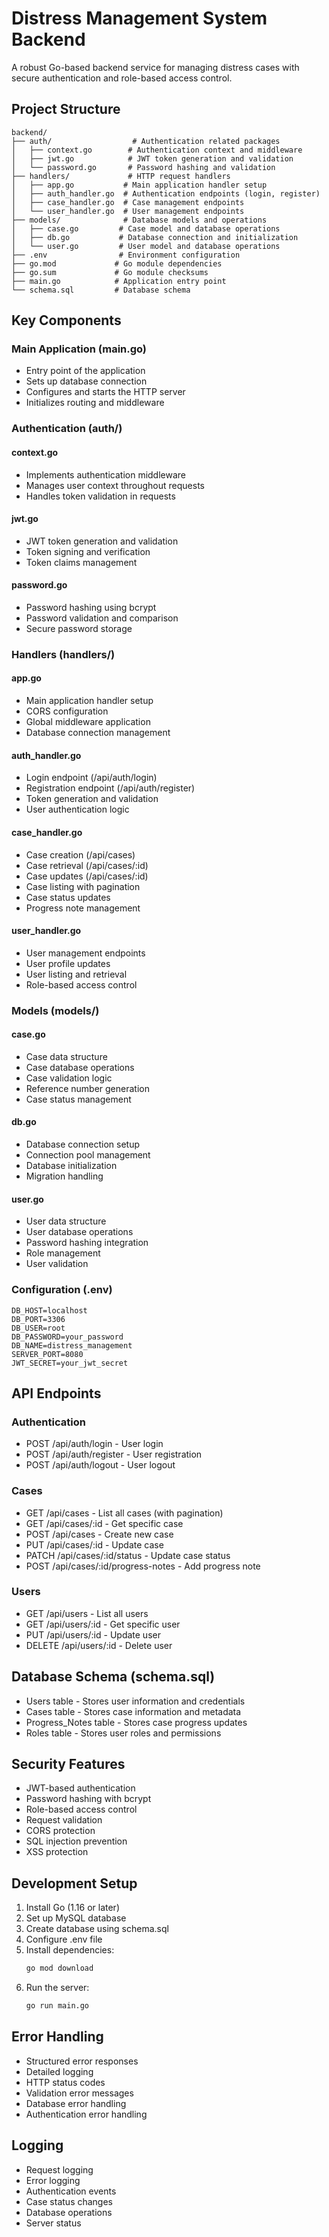 # Distress Management System Backend

A robust Go-based backend service for managing distress cases with secure authentication and role-based access control.

## Project Structure

```
backend/
├── auth/                  # Authentication related packages
│   ├── context.go        # Authentication context and middleware
│   ├── jwt.go            # JWT token generation and validation
│   └── password.go       # Password hashing and validation
├── handlers/             # HTTP request handlers
│   ├── app.go           # Main application handler setup
│   ├── auth_handler.go  # Authentication endpoints (login, register)
│   ├── case_handler.go  # Case management endpoints
│   └── user_handler.go  # User management endpoints
├── models/              # Database models and operations
│   ├── case.go         # Case model and database operations
│   ├── db.go           # Database connection and initialization
│   └── user.go         # User model and database operations
├── .env                # Environment configuration
├── go.mod             # Go module dependencies
├── go.sum             # Go module checksums
├── main.go            # Application entry point
└── schema.sql         # Database schema
```

## Key Components

### Main Application (main.go)
- Entry point of the application
- Sets up database connection
- Configures and starts the HTTP server
- Initializes routing and middleware

### Authentication (auth/)

#### context.go
- Implements authentication middleware
- Manages user context throughout requests
- Handles token validation in requests

#### jwt.go
- JWT token generation and validation
- Token signing and verification
- Token claims management

#### password.go
- Password hashing using bcrypt
- Password validation and comparison
- Secure password storage

### Handlers (handlers/)

#### app.go
- Main application handler setup
- CORS configuration
- Global middleware application
- Database connection management

#### auth_handler.go
- Login endpoint (/api/auth/login)
- Registration endpoint (/api/auth/register)
- Token generation and validation
- User authentication logic

#### case_handler.go
- Case creation (/api/cases)
- Case retrieval (/api/cases/:id)
- Case updates (/api/cases/:id)
- Case listing with pagination
- Case status updates
- Progress note management

#### user_handler.go
- User management endpoints
- User profile updates
- User listing and retrieval
- Role-based access control

### Models (models/)

#### case.go
- Case data structure
- Case database operations
- Case validation logic
- Reference number generation
- Case status management

#### db.go
- Database connection setup
- Connection pool management
- Database initialization
- Migration handling

#### user.go
- User data structure
- User database operations
- Password hashing integration
- Role management
- User validation

### Configuration (.env)
```env
DB_HOST=localhost
DB_PORT=3306
DB_USER=root
DB_PASSWORD=your_password
DB_NAME=distress_management
SERVER_PORT=8080
JWT_SECRET=your_jwt_secret
```

## API Endpoints

### Authentication
- POST /api/auth/login - User login
- POST /api/auth/register - User registration
- POST /api/auth/logout - User logout

### Cases
- GET /api/cases - List all cases (with pagination)
- GET /api/cases/:id - Get specific case
- POST /api/cases - Create new case
- PUT /api/cases/:id - Update case
- PATCH /api/cases/:id/status - Update case status
- POST /api/cases/:id/progress-notes - Add progress note

### Users
- GET /api/users - List all users
- GET /api/users/:id - Get specific user
- PUT /api/users/:id - Update user
- DELETE /api/users/:id - Delete user

## Database Schema (schema.sql)
- Users table - Stores user information and credentials
- Cases table - Stores case information and metadata
- Progress_Notes table - Stores case progress updates
- Roles table - Stores user roles and permissions

## Security Features
- JWT-based authentication
- Password hashing with bcrypt
- Role-based access control
- Request validation
- CORS protection
- SQL injection prevention
- XSS protection

## Development Setup

1. Install Go (1.16 or later)
2. Set up MySQL database
3. Create database using schema.sql
4. Configure .env file
5. Install dependencies:
   ```bash
   go mod download
   ```
6. Run the server:
   ```bash
   go run main.go
   ```

## Error Handling
- Structured error responses
- Detailed logging
- HTTP status codes
- Validation error messages
- Database error handling
- Authentication error handling

## Logging
- Request logging
- Error logging
- Authentication events
- Case status changes
- Database operations
- Server status
